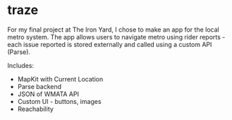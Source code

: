 # traze

For my final project at The Iron Yard, I chose to make an app for the local metro system.  The app allows users to navigate metro using rider reports - each issue reported is stored externally and called using a custom API (Parse). 

Includes:
- MapKit with Current Location
- Parse backend
- JSON of WMATA API
- Custom UI - buttons, images
- Reachability

